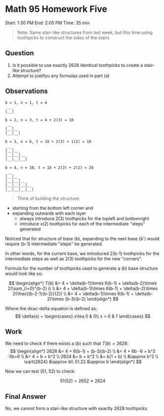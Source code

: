 # Math 95 Homework Five

Start: 1:30 PM
End: 2:05 PM
Time: 35 min

> Note: Same stair-like structures from last week, but this time using toothpicks to construct the sides of the stairs

## Question
1. Is it possible to use exactly 2628 identical toothpicks to create a stair-like structure?
2. Attempt to justifyu any formulas used in part (a)

## Observations

```
b = 1, n = 1, t = 4
 __ 
|__|

b = 2, n = 3, t = 4 + 2(3) = 10
 __ 
|__|__
|__|__|

b = 3, n = 6, t = 10 + 2(3) + 1(2) = 18
 __ 
|__|__
|__|__|__
|__|__|__|

b = 4, n = 10, t = 18 + 2(3) + 2(2) = 28
 __
|__|__
|__|__|__
|__|__|__|__
|__|__|__|__|
```

> Think of building the structure:
- starting from the bottom left corner and 
- expanding outwards with each layer
    - always introduce 2(3) toothpicks for the topleft and bottomright
    - introduce x(2) toothpicks  for each of the intermediate "steps" generated

Noticed that for structure of base (b), expanding to the next base (b') would require (b-1) intermediate "steps" be generated.

In other words, for the current base, we introduced 2(b-1) toothpicks for the intermediate steps as well as 2(3) toothpicks for the new "corners".

Formula for the number of toothpicks used to generate a (b) base structure would look like so:

$$
\begin{align*}
T(b)    &= 4 + \delta(b-1)\times 6(b-1) + \delta(b-2)\times 2(\sum_{i=0}^{b-2} i) \\
        &= 4 + \delta(b-1)\times 6(b-1) + \delta(b-2)\times 2(\frac{(b-2-1)(b-2)}{2}) \\
        &= 4 + \delta(b-1)\times 6(b-1) + \delta(b-2)\times (b-3)(b-2)
\end{align*}
$$

Where the dirac-delta equation is defined as:
$$
\delta(x) = \begin{cases}
                x\leq 0 & 0\\
                x > 0   & 1
    \end{cases}
$$

## Work

We need to check if there exists a (b) such that $T(b) = 2628$:
$$
\begin{align*}
2628    &= 4 + 6(b-1) + (b-3)(b-2) \\
        &= 4 + 6b -6 + b^2 -5b+6 \\
        &= 4 + b + b^2 \\
2624    &= b + b^2 \\
        &= b(1 + b) \\
        &\approx b^2 \\
\sqrt{2624}  &\approx b\\
51.22        &\approx b
\end{align*}
$$

Now we can test (51, 52) to check:

$$ 
51(52) = 2652 \neq 2624
$$

## Final Answer

No, we cannot form a stair-like structure with exactly 2628 toothpicks